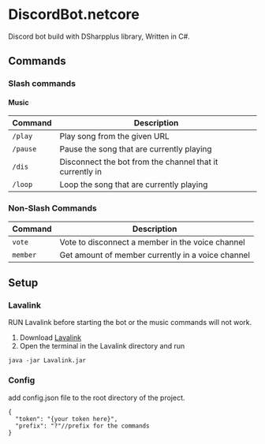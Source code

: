 # DiscordBot.netcore
Discord bot build with DSharpplus library, Written in C#.

## Commands
### Slash commands
#### Music
| Command  | Description                                              |
| -------- | -------------------------------------------------------- |
| `/play`  | Play song from the given URL                             |
| `/pause` | Pause the song that are currently playing                |
| `/dis`   | Disconnect the bot from the channel that it currently in |
| `/loop`  | Loop the song that are currently playing                 |

### Non-Slash Commands
| Command  | Description                                       |
| -------- | ------------------------------------------------- |
| `vote`   | Vote to disconnect a member in the voice channel  |
| `member` | Get amount of member currently in a voice channel |

## Setup

### Lavalink
RUN Lavalink before starting the bot or the music commands will not work.
1. Download [Lavalink](https://github.com/freyacodes/Lavalink/releases)
2. Open the terminal in the Lavalink directory and run  
```
java -jar Lavalink.jar
```

### Config
add config.json file to the root directory of the project.
```
{
  "token": "{your token here}",
  "prefix": "?"//prefix for the commands
}
```

